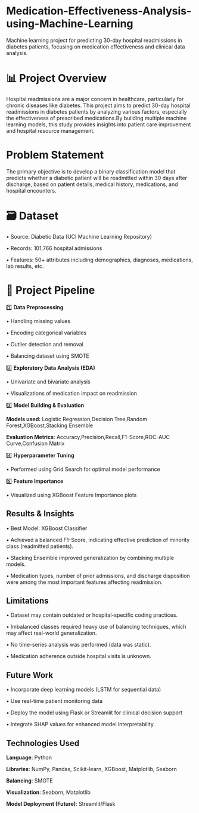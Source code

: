 # Medication-Effectiveness-Analysis-using-Machine-Learning
Machine learning project for predicting 30-day hospital readmissions in diabetes patients, focusing on medication effectiveness and clinical data analysis.

# 📊 Project Overview
Hospital readmissions are a major concern in healthcare, particularly for chronic diseases like diabetes. This project aims to predict 30-day hospital readmissions in diabetes patients by analyzing various factors, especially the effectiveness of prescribed medications.By building multiple machine learning models, this study provides insights into patient care improvement and hospital resource management.

# Problem Statement
The primary objective is to develop a binary classification model that predicts whether a diabetic patient will be readmitted within 30 days after discharge, based on patient details, medical history, medications, and hospital encounters.

# 🗃️ Dataset
• Source: Diabetic Data (UCI Machine Learning Repository)

• Records: 101,766 hospital admissions

• Features: 50+ attributes including demographics, diagnoses, medications, lab      results, etc.

# 🚀 Project Pipeline
1️⃣ **Data Preprocessing**

• Handling missing values

• Encoding categorical variables

• Outlier detection and removal

• Balancing dataset using SMOTE

2️⃣ **Exploratory Data Analysis (EDA)**

• Univariate and bivariate analysis

• Visualizations of medication impact on readmission

3️⃣ **Model Building & Evaluation**

**Models used:** Logistic Regression,Decision Tree,Random Forest,XGBoost,Stacking Ensemble

**Evaluation Metrics**: Accuracy,Precision,Recall,F1-Score,ROC-AUC Curve,Confusion Matrix

4️⃣ **Hyperparameter Tuning**

• Performed using Grid Search for optimal model performance

5️⃣ **Feature Importance**

• Visualized using XGBoost Feature Importance plots

## Results & Insights

• Best Model: XGBoost Classifier

• Achieved a balanced F1-Score, indicating effective prediction of minority class (readmitted patients).

• Stacking Ensemble improved generalization by combining multiple models.

• Medication types, number of prior admissions, and discharge disposition were among the most important features affecting readmission.

## Limitations

• Dataset may contain outdated or hospital-specific coding practices.

• Imbalanced classes required heavy use of balancing techniques, which may affect real-world generalization.

• No time-series analysis was performed (data was static).

• Medication adherence outside hospital visits is unknown.

## Future Work

• Incorporate deep learning models (LSTM for sequential data)

• Use real-time patient monitoring data

• Deploy the model using Flask or Streamlit for clinical decision support

• Integrate SHAP values for enhanced model interpretability.

## Technologies Used
**Language**: Python

**Libraries**: NumPy, Pandas, Scikit-learn, XGBoost, Matplotlib, Seaborn

**Balancing**: SMOTE

**Visualization**: Seaborn, Matplotlib

**Model Deployment (Future)**: Streamlit/Flask

